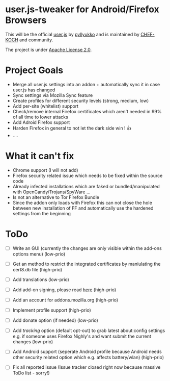 # user.js-tweaker for Android/Firefox Browsers

This will be the official [user.js](https://github.com/pyllyukko/user.js) by [pyllyukko](https://github.com/pyllyukko) and is maintained by [CHEF-KOCH](https://github.com/CHEF-KOCH) and community. 

The project is under [Apache License 2.0](https://github.com/CHEF-KOCH/user.js-tweaker/blob/master/LICENSE).

# Project Goals

* Merge all user.js settings into an addon + automatically sync it in case user.js has changed 
* Sync settings via Mozilla Sync feature
* Create profiles for different security levels (strong, medium, low)
* Add per-site (whitelist) support
* Check/remove internal Firefox certificates which aren't needed in 99% of all time to lower attacks
* Add Adroid Firefox support
* Harden Firefox in general to not let the dark side win ! :+1:
* ....


# What it can't fix

* Chrome support (I will not add)
* Firefox security related issue which needs to be fixed within the source code
* Already infected installations which are faked or bundled/manipulated with OpenCandy/Trojans/SpyWare ... 
* Is not an alternative to Tor Firefox Bundle
* Since the addon only loads with Firefox this can not close the hole between new installation of FF and automatically use the hardened settings from the beginning 


# ToDo

- [ ] Write an GUI (currently the changes are only visible within the add-ons options menu) (low-prio)
- [ ] Get an method to restrict the integrated certificates by maniulating the cert8.db file (high-prio)
- [ ] Add translations (low-prio)
- [ ] Add add-on signing, please read [here](https://wiki.mozilla.org/Addons/Extension_Signing) (high-prio)
- [ ] Add an account for addons.mozilla.org (high-prio)
- [ ] Implement profile support (high-prio)
- [ ] Add donate option (if needed) (low-prio)
- [ ] Add _tracking_ option (default opt-out) to grab latest about:config settings e.g. if someone uses Firefox Nighly's and want submit the current changes (low-prio)
- [ ] Add Android support (seperate Android profile because Android needs other security related option which e.g. affects battery/wlan) (high-prio)
- [ ] Fix all reported issue (Issue tracker closed right now because massive ToDo list - sorry!)

